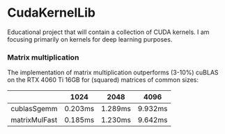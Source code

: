 # CudaKernelLib

Educational project that will contain a collection of CUDA kernels. I am focusing primarily on kernels for deep learning purposes.

### Matrix multiplication

The implementation of matrix multiplication outperforms (3-10%) cuBLAS on the RTX 4060 Ti 16GB for (squared) matrices of common sizes:

|   | 1024 | 2048 | 4096 |
|---|---|---|---|
| cublasSgemm   | 0.203ms | 1.289ms | 9.932ms |
| matrixMulFast | 0.185ms | 1.230ms | 9.642ms |
